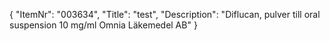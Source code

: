 {
  "ItemNr": "003634",
  "Title": "test",
  "Description": "Diflucan, pulver till oral suspension 10 mg/ml Omnia Läkemedel AB"
}